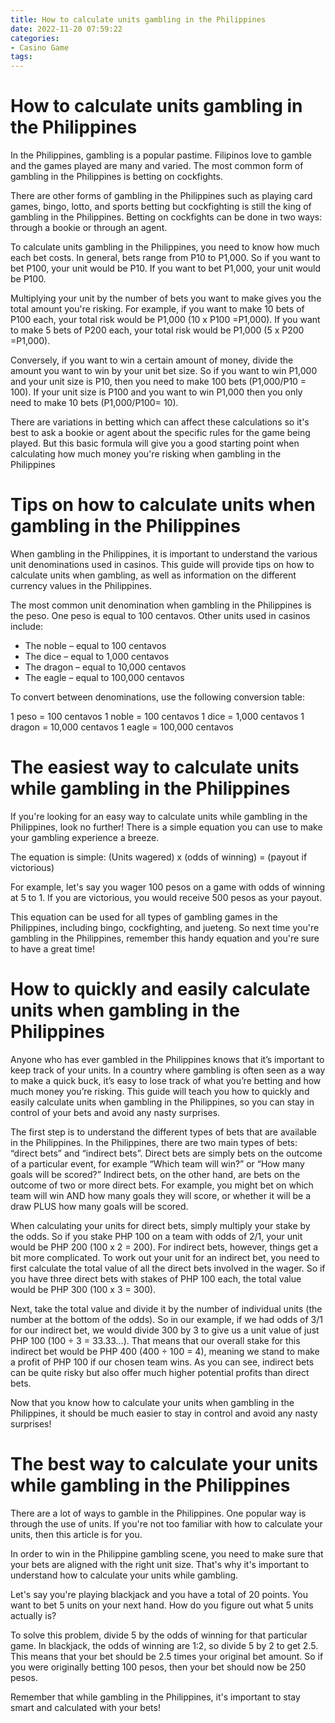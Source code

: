 ```yaml
---
title: How to calculate units gambling in the Philippines 
date: 2022-11-20 07:59:22
categories:
- Casino Game
tags:
---
```



#  How to calculate units gambling in the Philippines 

In the Philippines, gambling is a popular pastime. Filipinos love to gamble and the games played are many and varied. The most common form of gambling in the Philippines is betting on cockfights.

There are other forms of gambling in the Philippines such as playing card games, bingo, lotto, and sports betting but cockfighting is still the king of gambling in the Philippines. Betting on cockfights can be done in two ways: through a bookie or through an agent.

To calculate units gambling in the Philippines, you need to know how much each bet costs. In general, bets range from P10 to P1,000. So if you want to bet P100, your unit would be P10. If you want to bet P1,000, your unit would be P100.

Multiplying your unit by the number of bets you want to make gives you the total amount you're risking. For example, if you want to make 10 bets of P100 each, your total risk would be P1,000 (10 x P100 =P1,000). If you want to make 5 bets of P200 each, your total risk would be P1,000 (5 x P200 =P1,000).

Conversely, if you want to win a certain amount of money, divide the amount you want to win by your unit bet size. So if you want to win P1,000 and your unit size is P10, then you need to make 100 bets (P1,000/P10 = 100). If your unit size is P100 and you want to win P1,000 then you only need to make 10 bets (P1,000/P100= 10).

There are variations in betting which can affect these calculations so it's best to ask a bookie or agent about the specific rules for the game being played. But this basic formula will give you a good starting point when calculating how much money you're risking when gambling in the Philippines

#  Tips on how to calculate units when gambling in the Philippines 

When gambling in the Philippines, it is important to understand the various unit denominations used in casinos. This guide will provide tips on how to calculate units when gambling, as well as information on the different currency values in the Philippines.

The most common unit denomination when gambling in the Philippines is the peso. One peso is equal to 100 centavos. Other units used in casinos include:

* The noble – equal to 100 centavos
* The dice – equal to 1,000 centavos
* The dragon – equal to 10,000 centavos
* The eagle – equal to 100,000 centavos

To convert between denominations, use the following conversion table: 

1 peso = 100 centavos 
1 noble = 100 centavos 
1 dice = 1,000 centavos 
1 dragon = 10,000 centavos 
1 eagle = 100,000 centavos

#  The easiest way to calculate units while gambling in the Philippines 

If you're looking for an easy way to calculate units while gambling in the Philippines, look no further! There is a simple equation you can use to make your gambling experience a breeze.

The equation is simple: (Units wagered) x (odds of winning) = (payout if victorious)

For example, let's say you wager 100 pesos on a game with odds of winning at 5 to 1. If you are victorious, you would receive 500 pesos as your payout.

This equation can be used for all types of gambling games in the Philippines, including bingo, cockfighting, and jueteng. So next time you're gambling in the Philippines, remember this handy equation and you're sure to have a great time!

#  How to quickly and easily calculate units when gambling in the Philippines 

Anyone who has ever gambled in the Philippines knows that it’s important to keep track of your units. In a country where gambling is often seen as a way to make a quick buck, it’s easy to lose track of what you’re betting and how much money you’re risking. This guide will teach you how to quickly and easily calculate units when gambling in the Philippines, so you can stay in control of your bets and avoid any nasty surprises.

The first step is to understand the different types of bets that are available in the Philippines. In the Philippines, there are two main types of bets: “direct bets” and “indirect bets”. Direct bets are simply bets on the outcome of a particular event, for example “Which team will win?” or “How many goals will be scored?” Indirect bets, on the other hand, are bets on the outcome of two or more direct bets. For example, you might bet on which team will win AND how many goals they will score, or whether it will be a draw PLUS how many goals will be scored.

When calculating your units for direct bets, simply multiply your stake by the odds. So if you stake PHP 100 on a team with odds of 2/1, your unit would be PHP 200 (100 x 2 = 200). For indirect bets, however, things get a bit more complicated. To work out your unit for an indirect bet, you need to first calculate the total value of all the direct bets involved in the wager. So if you have three direct bets with stakes of PHP 100 each, the total value would be PHP 300 (100 x 3 = 300).

Next, take the total value and divide it by the number of individual units (the number at the bottom of the odds). So in our example, if we had odds of 3/1 for our indirect bet, we would divide 300 by 3 to give us a unit value of just PHP 100 (100 ÷ 3 = 33.33...). That means that our overall stake for this indirect bet would be PHP 400 (400 ÷ 100 = 4), meaning we stand to make a profit of PHP 100 if our chosen team wins. As you can see, indirect bets can be quite risky but also offer much higher potential profits than direct bets.

Now that you know how to calculate your units when gambling in the Philippines, it should be much easier to stay in control and avoid any nasty surprises!

#  The best way to calculate your units while gambling in the Philippines

There are a lot of ways to gamble in the Philippines.  One popular way is through the use of units.  If you're not too familiar with how to calculate your units, then this article is for you.

In order to win in the Philippine gambling scene, you need to make sure that your bets are aligned with the right unit size. That's why it's important to understand how to calculate your units while gambling.

Let's say you're playing blackjack and you have a total of 20 points. You want to bet 5 units on your next hand. How do you figure out what 5 units actually is?

To solve this problem, divide 5 by the odds of winning for that particular game. In blackjack, the odds of winning are 1:2, so divide 5 by 2 to get 2.5. This means that your bet should be 2.5 times your original bet amount. So if you were originally betting 100 pesos, then your bet should now be 250 pesos.

Remember that while gambling in the Philippines, it's important to stay smart and calculated with your bets!